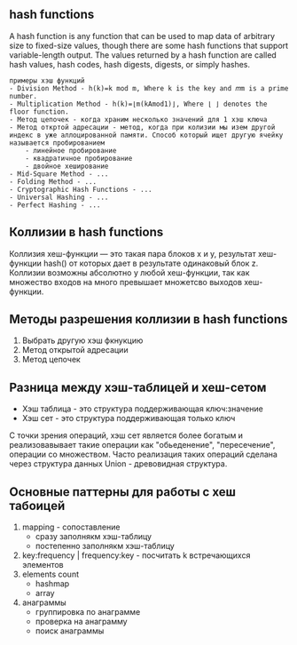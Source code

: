 ## hash functions
A hash function is any function that can be used to map data of arbitrary size to fixed-size values, though there are some hash functions that support variable-length output. The values returned by a hash function are called hash values, hash codes, hash digests, digests, or simply hashes.

```
примеры хэш функций
- Division Method - h(k)=k mod m, Where k is the key and 𝑚m is a prime number.
- Multiplication Method - h(k)=⌊m(kAmod1)⌋, Where ⌊ ⌋ denotes the floor function.
- Метод цепочек - когда храним несколько значений для 1 хэш ключа
- Метод откртой адресации - метод, когда при колизии мы изем другой индекс в уже аллоцированной памяти. Способ который ищет другую ячейку называется пробированием
    - линейное пробирование
    - квадратичное пробирование
    - двойное хеширование
- Mid-Square Method - ...
- Folding Method - ...
- Cryptographic Hash Functions - ...
- Universal Hashing - ...
- Perfect Hashing - ...
```

## Коллизии в hash functions
Коллизия хеш-функции — это такая пара блоков x и y, результат хеш-функции hash() от которых дает в результате одинаковый блок z. Коллизии возможны абсолютно у любой хеш-функции, так как множество входов на много превышает множетсво выходов хеш-функции.


## Методы разрешения коллизии в hash functions
1. Выбрать другую хэш фкнукцию
2. Метод открытой адресации
3. Метод цепочек

## Разница между хэш-таблицей и хеш-сетом
- Хэш таблица - это структура поддерживающая ключ:значение 
- Хэш сет - это структура поддерживающая только ключ

С точки зрения операций, хэш сет является более богатым и реализовавывает такие операции как "обьеденение", "пересечение", операции со множеством. Часто реализация таких операций сделана через структура данных Union - древовидная структура.

## Основные паттерны для работы с хеш табоицей
1. mapping - сопоставление
    - сразу заполнякм хэш-таблицу
    - постепенно заполнякм хэш-таблицу
2. key:frequency | frequency:key - посчитать k встречающихся элементов
3. elements count
    - hashmap
    - array
4. анаграммы
    - группировка по анаграмме
    - проверка на анаграмму
    - поиск анаграммы

